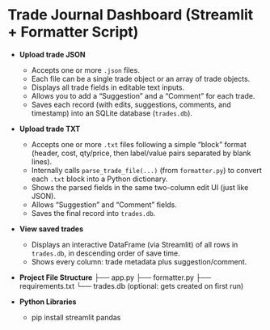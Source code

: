 # Trade Journal Dashboard (Streamlit + Formatter Script)
- **Upload trade JSON**  
  - Accepts one or more `.json` files.  
  - Each file can be a single trade object or an array of trade objects.  
  - Displays all trade fields in editable text inputs.  
  - Allows you to add a “Suggestion” and a “Comment” for each trade.  
  - Saves each record (with edits, suggestions, comments, and timestamp) into an SQLite database (`trades.db`).

- **Upload trade TXT**  
  - Accepts one or more `.txt` files following a simple “block” format (header, cost, qty/price, then label/value pairs separated by blank lines).  
  - Internally calls `parse_trade_file(...)` (from `formatter.py`) to convert each `.txt` block into a Python dictionary.  
  - Shows the parsed fields in the same two-column edit UI (just like JSON).  
  - Allows “Suggestion” and “Comment” fields.  
  - Saves the final record into `trades.db`.

- **View saved trades**  
  - Displays an interactive DataFrame (via Streamlit) of all rows in `trades.db`, in descending order of save time.  
  - Shows every column: trade metadata plus suggestion/comment.

- **Project File Structure**
├── app.py
├── formatter.py
├── requirements.txt
└── trades.db (optional: gets created on first run)

- **Python Libraries**
  - pip install streamlit pandas
